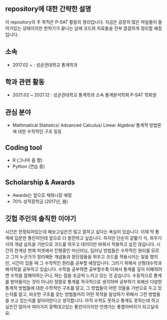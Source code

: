 repository에 대한 간략한 설명
-----------------------------

이 repository의 주 목적은 P-SAT 활동의 정리입니다. 지금은 굉장히 많은 파일들이 들어가있는 상태이지만 한학기가 끝나는 날에 코드와 자료들을 전부 깔끔하게 정리할 예정입니다.

소속
----

-   2017.02 ~ : 성균관대학교 통계학과

학과 관련 활동
--------------

-   2021.02 ~ 2021.12 : 성균관대학교 통계학과 소속 통계분석학회 P-SAT 학회원

관심 분야
---------

-   Mathmatical Statistics/ Advanced Calculus/ Linear Algebra/ 통계적 방법론에 대한 수학적인 구조 등등

Coding tool
-----------

-   R (그나마 좀 함)
-   Python (연습 중)

Scholarship & Awards
--------------------

-   Awards는 앞으로 채워나갈 예정
-   70% 성적장학금 (2017년, 봄)

깃헙 주인의 솔직한 이야기
-------------------------

시간은 한정되어있는데 해보고싶은건 많고 잘하고 싶다는 욕심이 있습니다. 이제 막 통계에 입문한 통린이인데 앞으로 더 발전하고 싶습니다. 하지만 단순히 겉핥기 식, 외우기 식의 개념 습득을 기반으로 코드를 외우고 데이터만 바꿔서 적용하고 싶진 않습니다. 시간의 한계상 현재 피셋에서 진행중인 머신러닝, 딥러닝 방법들은 수학적인 원리를 모르고 그저 누군가가 정리해둔 개념들과 장단점들을 외우고 코드를 적용시키는 일을 했지만, 시간이 있을 때 그 수학적인 원리를 공부할 예정입니다. 그러기 위해서 선형대수학과 해석학을 공부하고 있습니다. 수학을 공부하면 공부할수록 이래서 통계를 깊이 이해하려면 수학을 잘해야하는구나, 하는 점을 조금씩 느끼고 있는 것 같습니다. 수동적으로 통계를 받아들이는 것이 아니라 정말로 통계를 적극적으로 생각하며 공부하기 위해선 다양한 통계적 방법들에 대한 수학적인 구조를 알고, 그 방법들이 어떤 것들을 기반으로 두고 있는지를 알고, 비슷한 구조를 갖는 방법들끼리 어떤 목적을 달성하기 위해서 그런 방법들을 쓰고 있는지를 알아야한다고 생각합니다. 아직 수학도 못하고 통계도 못하는데 하고싶은건 많아서 여러가지 깔짝대고있는 통린이이지만 언젠가는 통할아버지가 되고싶네요.
